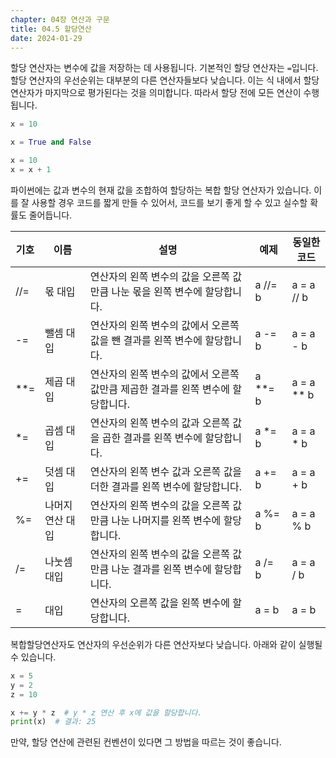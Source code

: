 ```yaml
---
chapter: 04장 연산과 구문
title: 04.5 할당연산
date: 2024-01-29
---
```


할당 연산자는 변수에 값을 저장하는 데 사용됩니다. 기본적인 할당 연산자는 `=`입니다. 할당 연산자의 우선순위는 대부분의 다른 연산자들보다 낮습니다. 이는 식 내에서 할당 연산자가 마지막으로 평가된다는 것을 의미합니다. 따라서 할당 전에 모든 연산이 수행됩니다.

```python
x = 10
```

```python
x = True and False
```

```python
x = 10
x = x + 1
```

파이썬에는 값과 변수의 현재 값을 조합하여 할당하는 복합 할당 연산자가 있습니다. 이를 잘 사용할 경우 코드를 짧게 만들 수 있어서, 코드를 보기 좋게 할 수 있고 실수할 확률도 줄어듭니다.

| 기호  | 이름             | 설명                                                                            | 예제      | 동일한 코드  |
| ----- | ---------------- | ------------------------------------------------------------------------------- | --------- | ------------ |
| //=   | 몫 대입          | 연산자의 왼쪽 변수의 값을 오른쪽 값만큼 나눈 몫을 왼쪽 변수에 할당합니다.       | a //= b   | a = a // b   |
| -=    | 뺄셈 대입        | 연산자의 왼쪽 변수의 값에서 오른쪽 값을 뺀 결과를 왼쪽 변수에 할당합니다.       | a -= b    | a = a - b    |
| \*\*= | 제곱 대입        | 연산자의 왼쪽 변수의 값에서 오른쪽 값만큼 제곱한 결과를 왼쪽 변수에 할당합니다. | a \*\*= b | a = a \*\* b |
| \*=   | 곱셈 대입        | 연산자의 왼쪽 변수의 값과 오른쪽 값을 곱한 결과를 왼쪽 변수에 할당합니다.       | a \*= b   | a = a \* b   |
| +=    | 덧셈 대입        | 연산자의 왼쪽 변수 값과 오른쪽 값을 더한 결과를 왼쪽 변수에 할당합니다.         | a += b    | a = a + b    |
| %=    | 나머지 연산 대입 | 연산자의 왼쪽 변수의 값을 오른쪽 값만큼 나눈 나머지를 왼쪽 변수에 할당합니다.   | a %= b    | a = a % b    |
| /=    | 나눗셈 대입      | 연산자의 왼쪽 변수의 값을 오른쪽 값만큼 나눈 결과를 왼쪽 변수에 할당합니다.     | a /= b    | a = a / b    |
| =     | 대입             | 연산자의 오른쪽 값을 왼쪽 변수에 할당합니다.                                    | a = b     | a = b        |

복합할당연산자도 연산자의 우선순위가 다른 연산자보다 낮습니다. 아래와 같이 실행될 수 있습니다.

```python
x = 5
y = 2
z = 10

x += y * z  # y * z 연산 후 x에 값을 할당합니다.
print(x)  # 결과: 25
```

만약, 할당 연산에 관련된 컨벤션이 있다면 그 방법을 따르는 것이 좋습니다.
